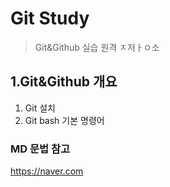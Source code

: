# Git Study 
> Git&Github 실습 원격 ㅈ저ㅏㅇ소
>

## 1.Git&Github 개요
1) Git 설치
2) Git bash 기본 명령어

### MD 문법 참고
https://naver.com

